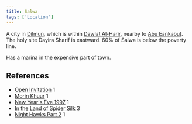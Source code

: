 ```yaml
---
title: Salwa
tags: ['Location']
---
```

A city in [Dilmun](/_wiki/dilmun.md), which is within [Dawlat Al-Harir](/_wiki/dawlat-al-harir.md), nearby to [Abu Eankabut](/_wiki/abu-eankabut.md). The holy site Dayira Sharif is eastward. 60% of Salwa is below the poverty line.

Has a marina in the expensive part of town.

## References
- [Open Invitation](/_wiki/open-invitation.md) 1
- [Morin Khuur](/_wiki/morin-khuur.md) 1
- [New Year's Eve 1997](/_wiki/new-years-eve-1997.md) 1
- [In the Land of Spider Silk](/_wiki/in-the-land-of-spider-silk.md) 3
- [Night Hawks Part 2](/_wiki/night-hawks-part-2.md) 1

